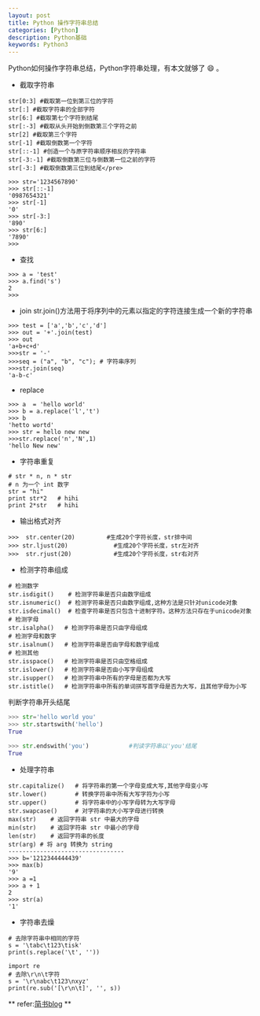 ```yaml
---
layout: post
title: Python 操作字符串总结
categories: [Python]
description: Python基础
keywords: Python3
---
```


Python如何操作字符串总结，Python字符串处理，有本文就够了 :smile: 。

- 截取字符串
```
str[0:3] #截取第一位到第三位的字符
str[:] #截取字符串的全部字符
str[6:] #截取第七个字符到结尾
str[:-3] #截取从头开始到倒数第三个字符之前
str[2] #截取第三个字符
str[-1] #截取倒数第一个字符
str[::-1] #创造一个与原字符串顺序相反的字符串
str[-3:-1] #截取倒数第三位与倒数第一位之前的字符
str[-3:] #截取倒数第三位到结尾</pre>
```
```
>>> str='1234567890'
>>> str[::-1]
'0987654321'
>>> str[-1]
'0'
>>> str[-3:]
'890'
>>> str[6:]
'7890'
>>>
```
- 查找
```
>>> a = 'test'
>>> a.find('s')
2
>>> 
```
- join
str.join()方法用于将序列中的元素以指定的字符连接生成一个新的字符串
```
>>> test = ['a','b','c','d']
>>> out = '+'.join(test)
>>> out
'a+b+c+d' 
>>>str = '-'
>>>seq = ("a", "b", "c"); # 字符串序列
>>>str.join(seq)  
'a-b-c'
```
- replace
```
>>> a  = 'hello world'
>>> b = a.replace('l','t')
>>> b
'hetto wortd'
>>> str = hello new new
>>>str.replace('n','N',1)
'hello New new'
```
- 字符串重复
```
# str * n, n * str
# n 为一个 int 数字
str = "hi"
print str*2   # hihi
print 2*str   # hihi
```
- 输出格式对齐
```
>>>  str.center(20)         #生成20个字符长度，str排中间
>>> str.ljust(20)             #生成20个字符长度，str左对齐
>>>  str.rjust(20)            #生成20个字符长度，str右对齐
```
- 检测字符串组成
```
# 检测数字
str.isdigit()    # 检测字符串是否只由数字组成
str.isnumeric()  # 检测字符串是否只由数字组成,这种方法是只针对unicode对象
str.isdecimal()  # 检查字符串是否只包含十进制字符。这种方法只存在于unicode对象
# 检测字母
str.isalpha()   # 检测字符串是否只由字母组成
# 检测字母和数字
str.isalnum()   # 检测字符串是否由字母和数字组成
# 检测其他
str.isspace()   # 检测字符串是否只由空格组成
str.islower()   # 检测字符串是否由小写字母组成
str.isupper()   # 检测字符串中所有的字母是否都为大写
str.istitle()   # 检测字符串中所有的单词拼写首字母是否为大写，且其他字母为小写
```

判断字符串开头结尾
```python
>>> str='hello world you'
>>> str.startswith('hello')
True

>>> str.endswith('you')        　　#判读字符串以'you'结尾
True

```



- 处理字符串
```
str.capitalize()   # 将字符串的第一个字母变成大写,其他字母变小写
str.lower()        # 转换字符串中所有大写字符为小写
str.upper()        # 将字符串中的小写字母转为大写字母
str.swapcase()     # 对字符串的大小写字母进行转换
max(str)    # 返回字符串 str 中最大的字母
min(str)    # 返回字符串 str 中最小的字母
len(str)    # 返回字符串的长度
str(arg) # 将 arg 转换为 string
---------------------------------
>>> b='1212344444439'
>>> max(b)
'9'
>>> a =1
>>> a + 1
2
>>> str(a)
'1'
```
- 字符串去燥
```
# 去除字符串中相同的字符
s = '\tabc\t123\tisk'
print(s.replace('\t', ''))
```
```
import re
# 去除\r\n\t字符
s = '\r\nabc\t123\nxyz'
print(re.sub('[\r\n\t]', '', s))
```

** refer:[简书blog](https://www.jianshu.com/p/b758332c44bb) **
